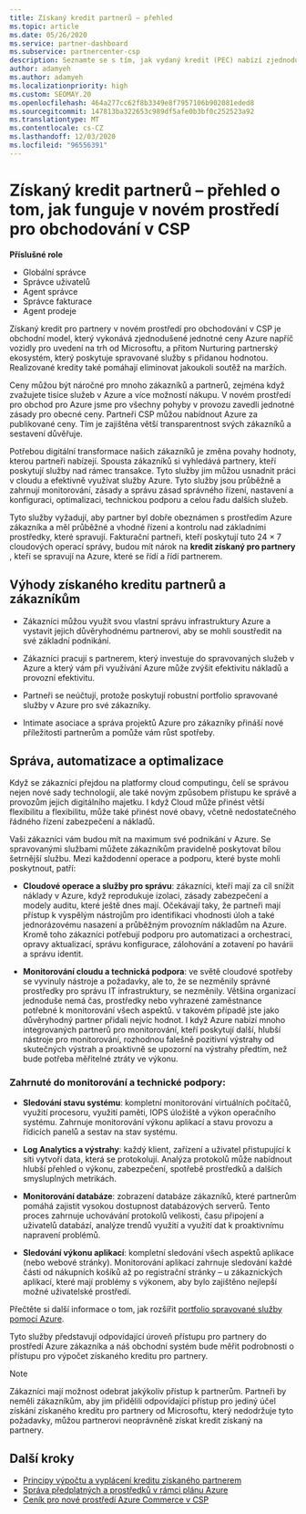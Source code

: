 ```yaml
---
title: Získaný kredit partnerů – přehled
ms.topic: article
ms.date: 05/26/2020
ms.service: partner-dashboard
ms.subservice: partnercenter-csp
description: Seznamte se s tím, jak vydaný kredit (PEC) nabízí zjednodušené jednotné ceny Azure a spravované služby s přidanou hodnotou a zároveň pomáhá eliminovat soutěž na maržích.
author: adamyeh
ms.author: adamyeh
ms.localizationpriority: high
ms.custom: SEOMAY.20
ms.openlocfilehash: 464a277cc62f8b3349e8f7957106b902081eded8
ms.sourcegitcommit: 147813ba322653c989df5afe0b3bf0c252523a92
ms.translationtype: MT
ms.contentlocale: cs-CZ
ms.lasthandoff: 12/03/2020
ms.locfileid: "96556391"
---
```

# <a name="partner-earned-credit---an-overview-of-how-it-works-in-the-new-commerce-experience-in-csp"></a>Získaný kredit partnerů – přehled o tom, jak funguje v novém prostředí pro obchodování v CSP

**Příslušné role**

- Globální správce
- Správce uživatelů
- Agent správce
- Správce fakturace
- Agent prodeje

Získaný kredit pro partnery v novém prostředí pro obchodování v CSP je obchodní model, který vykonává zjednodušené jednotné ceny Azure napříč vozidly pro uvedení na trh od Microsoftu, a přitom Nurturing partnerský ekosystém, který poskytuje spravované služby s přidanou hodnotou. Realizované kredity také pomáhají eliminovat jakoukoli soutěž na maržích.

Ceny můžou být náročné pro mnoho zákazníků a partnerů, zejména když zvažujete tisíce služeb v Azure a více možností nákupu. V novém prostředí pro obchod pro Azure jsme pro všechny pohyby v provozu zavedli jednotné zásady pro obecné ceny. Partneři CSP můžou nabídnout Azure za publikované ceny. Tím je zajištěna větší transparentnost svých zákazníků a sestavení důvěřuje.

Potřebou digitální transformace našich zákazníků je změna povahy hodnoty, kterou partneři nabízejí. Spousta zákazníků si vyhledává partnery, kteří poskytují služby nad rámec transakce. Tyto služby jim můžou usnadnit práci v cloudu a efektivně využívat služby Azure. Tyto služby jsou průběžně a zahrnují monitorování, zásady a správu zásad správného řízení, nastavení a konfiguraci, optimalizaci, technickou podporu a celou řadu dalších služeb. 

Tyto služby vyžadují, aby partner byl dobře obeznámen s prostředím Azure zákazníka a měl průběžné a vhodné řízení a kontrolu nad základními prostředky, které spravují. Fakturační partneři, kteří poskytují tuto 24 × 7 cloudových operací správy, budou mít nárok na **kredit získaný pro partnery** , kteří se spravují na Azure, které se řídí a řídí partnerem.


## <a name="benefits-of-the-partner-earned-credit-for-partners-and-customers"></a>Výhody získaného kreditu partnerů a zákazníkům

- Zákazníci můžou využít svou vlastní správu infrastruktury Azure a vystavit jejich důvěryhodnému partnerovi, aby se mohli soustředit na své základní podnikání.

- Zákazníci pracují s partnerem, který investuje do spravovaných služeb v Azure a který vám při využívání Azure může zvýšit efektivitu nákladů a provozní efektivitu.

- Partneři se neúčtují, protože poskytují robustní portfolio spravované služby v Azure pro své zákazníky.  

- Intimate asociace a správa projektů Azure pro zákazníky přináší nové příležitosti partnerům a pomůže vám růst spotřeby. 

## <a name="manage-automate-and-optimize"></a>Správa, automatizace a optimalizace

Když se zákazníci přejdou na platformy cloud computingu, čelí se správou nejen nové sady technologií, ale také novým způsobem přístupu ke správě a provozům jejich digitálního majetku. I když Cloud může přinést větší flexibilitu a flexibilitu, může také přinést nové obavy, včetně nedostatečného řádného řízení zabezpečení a nákladů. 

Vaši zákazníci vám budou mít na maximum své podnikání v Azure. Se spravovanými službami můžete zákazníkům pravidelně poskytovat bílou šetrnější službu. Mezi každodenní operace a podporu, které byste mohli poskytnout, patří:

- **Cloudové operace a služby pro správu**: zákazníci, kteří mají za cíl snížit náklady v Azure, když reprodukuje izolaci, zásady zabezpečení a modely auditu, které ještě dnes mají. Očekávají taky, že partneři mají přístup k vyspělým nástrojům pro identifikaci vhodnosti úloh a také jednorázovému nasazení a průběžným provozním nákladům na Azure. Kromě toho zákazníci potřebují podporu pro automatizaci a orchestraci, opravy aktualizací, správu konfigurace, zálohování a zotavení po havárii a správu identit. 

- **Monitorování cloudu a technická podpora**: ve světě cloudové spotřeby se vyvinuly nástroje a požadavky, ale to, že se nezměnily správné prostředky pro správu IT infrastruktury, se nezměnily. Většina organizací jednoduše nemá čas, prostředky nebo vyhrazené zaměstnance potřebné k monitorování všech aspektů. v takovém případě jste jako důvěryhodný partner přidali nejvíc hodnot. I když Azure nabízí mnoho integrovaných partnerů pro monitorování, kteří poskytují další, hlubší nástroje pro monitorování, rozhodnou falešně pozitivní výstrahy od skutečných výstrah a proaktivně se upozorní na výstrahy předtím, než bude potřeba měřitelné ztráty ve výkonu. 


### <a name="included-in-monitoring-and-technical-support"></a>Zahrnuté do monitorování a technické podpory:

- **Sledování stavu systému**: kompletní monitorování virtuálních počítačů, využití procesoru, využití paměti, IOPS úložiště a výkon operačního systému. Zahrnuje monitorování výkonu aplikací a stavu provozu a řídicích panelů a sestav na stav systému.

- **Log Analytics a výstrahy**: každý klient, zařízení a uživatel přistupující k síti vytvoří data, která se protokolují. Analýza protokolů může nabídnout hlubší přehled o výkonu, zabezpečení, spotřebě prostředků a dalších smysluplných metrikách.

- **Monitorování databáze**: zobrazení databáze zákazníků, které partnerům pomáhá zajistit vysokou dostupnost databázových serverů. Tento proces zahrnuje uchovávání protokolů velikosti, času připojení a uživatelů databází, analýze trendů využití a využití dat k proaktivnímu napravení problémů.

- **Sledování výkonu aplikací**: kompletní sledování všech aspektů aplikace (nebo webové stránky). Monitorování aplikací zahrnuje sledování každé části od nákupních košíků až po registrační stránky – u zákaznických aplikací, které mají problémy s výkonem, aby bylo zajištěno nejlepší možné uživatelské prostředí.

Přečtěte si další informace o tom, jak rozšířit [portfolio spravované služby pomocí Azure](https://partner.microsoft.com/campaigns/cloud-playbooks-thank-you).

Tyto služby představují odpovídající úroveň přístupu pro partnery do prostředí Azure zákazníka a náš obchodní systém bude měřit podrobnosti o přístupu pro výpočet získaného kreditu pro partnery.  

>[!Note]
>Zákazníci mají možnost odebrat jakýkoliv přístup k partnerům. Partneři by neměli zákazníkům, aby jim přidělili odpovídající přístup pro jediný účel získání získaného kreditu pro partnery od Microsoftu, který nedodržuje tyto požadavky, můžou partnerovi neoprávněně získat kredit získaný na partnery.

## <a name="next-steps"></a>Další kroky

- [Principy výpočtu a vyplácení kreditu získaného partnerem](partner-earned-credit-explanation.md)
- [Správa předplatných a prostředků v rámci plánu Azure](azure-plan-manage.md)
- [Ceník pro nové prostředí Azure Commerce v CSP](azure-plan-price-list.md)